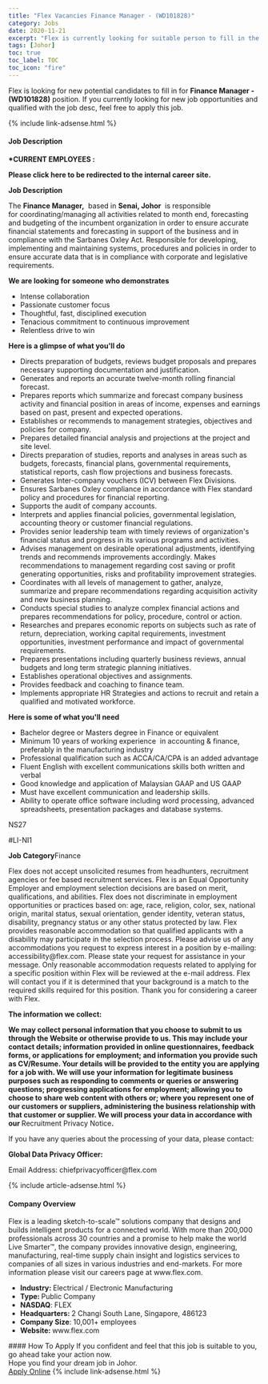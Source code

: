 ```yaml
---
title: "Flex Vacancies Finance Manager - (WD101828)" 
category: Jobs 
date: 2020-11-21 
excerpt: "Flex is currently looking for suitable person to fill in the Finance Manager - (WD101828) which positioned at Johor" 
tags: [Johor] 
toc: true 
toc_label: TOC 
toc_icon: "fire" 
--- 
```


<p>Flex is looking for new potential candidates to fill in for <b>Finance Manager - (WD101828)</b> position. If you currently looking for new job opportunities and qualified with the job desc, feel free to apply this job.
</p>{% include link-adsense.html %} 
<div><div><div><h4>Job Description</h4></div></div><div><div><span><div><p><b>*CURRENT EMPLOYEES&#160;:</b></p><div><p><b><b>Please click&#160;here</b></b><b><b> to be redirected to the internal career site.</b></b></p></div><b>Job Description</b><p>The <b>Finance Manager,</b>&#160; based in <b>Senai, Johor</b>&#160; is&#160;responsible for<span>&#160;coordinating/managing all activities related to month end, forecasting and budgeting of the incumbent organization in order to ensure accurate financial statements and forecasting in support of the business and in compliance with the Sarbanes Oxley Act. Responsible for developing, implementing and maintaining systems, procedures and policies in order to ensure accurate data that is in compliance with corporate and legislative requirements.</span></p><p><b>We are looking for someone who demonstrates</b></p><ul><li>Intense collaboration</li><li>Passionate customer focus</li><li>Thoughtful, fast, disciplined execution</li><li>Tenacious commitment to continuous improvement</li><li>Relentless drive to win</li></ul><p><b>Here is a glimpse of what you'll do</b></p><ul><li>Directs preparation of budgets, reviews budget proposals and prepares necessary supporting documentation and justification.</li><li>Generates and reports an accurate twelve-month rolling financial forecast.</li><li>Prepares reports which summarize and forecast company business activity and financial position in areas of income, expenses and earnings based on past, present and expected operations.</li><li>Establishes or recommends to management strategies, objectives and policies for company.</li><li>Prepares detailed financial analysis and projections at the project and site level.</li><li>Directs preparation of studies, reports and analyses in areas such as budgets, forecasts, financial plans, governmental requirements, statistical reports, cash flow projections and business forecasts.</li><li>Generates Inter-company vouchers (ICV) between Flex Divisions.</li><li>Ensures Sarbanes Oxley compliance in accordance with Flex standard policy and procedures for financial reporting.</li><li>Supports the audit of company accounts.</li><li>Interprets and applies financial policies, governmental legislation, accounting theory or customer financial regulations.</li><li>Provides senior leadership team with timely reviews of organization's financial status and progress in its various programs and activities.</li><li>Advises management on desirable operational adjustments, identifying trends and recommends improvements accordingly. Makes recommendations to management regarding cost saving or profit generating opportunities, risks and profitability improvement strategies.</li><li>Coordinates with all levels of management to gather, analyze, summarize and prepare recommendations regarding acquisition activity and new business planning.</li><li>Conducts special studies to analyze complex financial actions and prepares recommendations for policy, procedure, control or action.</li><li>Researches and prepares economic reports on subjects such as rate of return, depreciation, working capital requirements, investment opportunities, investment performance and impact of governmental requirements.</li><li>Prepares presentations including quarterly business reviews, annual budgets and long term strategic planning initiatives.</li><li>Establishes operational objectives and assignments.</li><li>Provides feedback and coaching to finance team.</li><li>Implements appropriate HR Strategies and actions to recruit and retain a qualified and motivated workforce.</li></ul><p><b>Here is some of what you'll need</b></p><ul><li>Bachelor degree or Masters degree in Finance or equivalent</li><li>Minimum&#160;10&#160;years of working experience&#160; in accounting &amp; finance, preferably in the manufacturing industry</li><li>Professional qualification such as ACCA/CA/CPA is an added advantage</li><li>Fluent English with excellent communications skills both written and verbal</li><li>Good knowledge&#160;and application&#160;of Malaysian GAAP and US GAAP</li><li>Must have excellent communication and leadership skills.</li><li>Ability to operate&#160;office software including word processing, advanced spreadsheets, presentation packages and database systems.</li></ul><p><span>NS27</span></p><p><span>#LI-NI1</span></p><b>Job Category</b>Finance<p><span>Flex does not accept unsolicited resumes from headhunters, recruitment agencies or fee based recruitment services. Flex is an Equal Opportunity Employer and employment selection decisions are based on merit, qualifications, and abilities. Flex does not discriminate in employment opportunities or practices based on: age, race, religion, color, sex, national origin, marital status, sexual orientation, gender identity, veteran status, disability, pregnancy status or any other status protected by law. Flex provides reasonable accommodation so that qualified applicants with a disability may participate in the selection process. Please advise us of any accommodations you request to express interest in a position by e-mailing: accessibility@flex.com</span><span>. Please state your request for assistance in your message. Only reasonable accommodation requests related to applying for a specific position within Flex will be reviewed at the e-mail address. Flex will contact you if it is determined that your background is a match to the required skills required for this position. Thank you for considering a career with Flex.</span></p><p><b>The information we collect:</b></p><p><b>We may collect personal information that you choose to submit to us through the Website or otherwise provide to us. This may include your contact details; information provided in online questionnaires, feedback forms, or applications for employment; and information you provide such as CV/Resume. Your details will be provided to the entity you are applying for a job with. We will use your information for legitimate business purposes such as responding to comments or queries or answering questions; progressing applications for employment; allowing you to choose to share web content with others or; where you represent one of our customers or suppliers, administering the business relationship with that customer or supplier. We will process your data in accordance with our </b>Recruitment Privacy Notice<b><b>.</b></b></p><p><span>If you have any queries about the processing of your data, please contact:</span></p><p><b>Global Data Privacy Officer:</b></p><p><span>Email Address: <span><span><span><span><span><span><span><span>chiefprivacyofficer@flex.com</span></span></span></span></span></span></span></span></span></p></div></span></div></div></div> 
{% include article-adsense.html %} 
<div><div><div><h4>Company Overview</h4></div></div><div><div><span><div><p>Flex is a leading sketch-to-scale&#8482; solutions company that designs and builds intelligent products for a connected world. With more than 200,000 professionals across 30 countries and a promise to help make the world Live Smarter&#8482;, the company provides innovative design, engineering, manufacturing, real-time supply chain insight and logistics services to companies of all sizes in various industries and end-markets.&#160;For more information please visit our careers page at www.flex.com.&#160;</p>
<ul><li><strong>Industry:&#160;</strong>Electrical / Electronic&#160;Manufacturing</li>
<li><strong>Type:&#160;</strong>Public Company</li>
<li><strong>NASDAQ</strong>: FLEX</li>
<li><strong>Headquarters:&#160;</strong>2 Changi South Lane, Singapore, 486123</li>
<li><strong>Company Size</strong>: 10,001+ employees</li>
<li><strong>Website:&#160;</strong>www.flex.com</li> </ul></div></span></div></div></div> 
#### How To Apply 
If you confident and feel that this job is suitable to you, go ahead take your action now. <br/> 
Hope you find your dream job in Johor. <br/> 
<a href="https://www.jobstreet.com.my/en/job/finance-manager-wd101828-4428664?jobId=jobstreet-my-job-4428664&sectionRank=29&token=0~91ed01a8-cb65-41c9-887c-9573e698007e&fr=SRP%20View%20In%20New%20Ta" class="btn btn--info" target="_blank" rel="nofollow noopenner">Apply Online</a> 
{% include link-adsense.html %} 